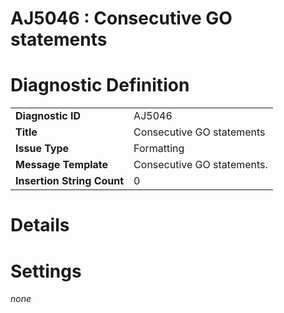 # AJ5046 : Consecutive GO statements

<style>
    .header{
        font-weight: bold;
        text-align: left;
    }
</style>

# Diagnostic Definition

<table>
  <tr>
    <td class="header">Diagnostic ID</td>
    <td>AJ5046</td>
  </tr>
  <tr>
    <td class="header">Title</td>
    <td>Consecutive GO statements</td>
  </tr>
  <tr>
    <td class="header">Issue Type</td>
    <td>Formatting</td>
  </tr>
  <tr>
    <td class="header">Message Template</td>
    <td>Consecutive GO statements.</td>
  </tr>
  <tr>
    <td class="header">Insertion String Count</td>
    <td>0</td>
  </tr>
</table>

# Details



# Settings

*none*

